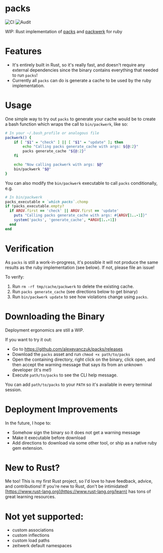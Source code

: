 # packs
![CI](https://github.com/alexevanczuk/packs/actions/workflows/ci.yml/badge.svg)
![Audit](https://github.com/alexevanczuk/packs/actions/workflows/audit.yml/badge.svg)

WIP: Rust implementation of [packs](https://github.com/rubyatscale/use_packs) and [packwerk](https://github.com/Shopify/packwerk) for ruby

# Features
- It's entirely built in Rust, so it's really fast, and doesn't require any external dependencies since the binary contains everything that needed to run `packs`!
- Currently all `packs` can do is generate a cache to be used by the ruby implementation.

# Usage
One simple way to try out `packs` to generate your cache would be to create a bash function which wraps the call to `bin/packwerk`, like so:
```bash
# In your ~/.bash_profile or analogous file
packwerk() {
    if [ "$1" = "check" ] || [ "$1" = "update" ]; then
        echo "Calling packs generate_cache with args: ${@:2}"
        packs generate_cache "${@:2}"
    fi

    echo "Now calling packwerk with args: $@"
    bin/packwerk "$@"
}
```

You can also modify the `bin/packwerk` executable to call `packs` conditionally, e.g.
```ruby
# In bin/packwerk
packs_executable = `which packs`.chomp
if !packs_executable.empty?
  if ARGV.first == 'check' || ARGV.first == 'update'
    puts "Calling packs generate_cache with args: #{ARGV[1..-1]}"
    system('packs', 'generate_cache', *ARGV[1..-1])
  end
end
```

# Verification
As `packs` is still a work-in-progress, it's possible it will not produce the same results as the ruby implementation (see below). If not, please file an issue!

To verify:
1. Run `rm -rf tmp/cache/packwerk` to delete the existing cache.
2. Run `packs generate_cache` (see directions below to get binary) 
3. Run `bin/packwerk update` to see how violations change using `packs`.

# Downloading the Binary
Deployment ergonomics are still a WIP.

If you want to try it out:
- Go to https://github.com/alexevanczuk/packs/releases
- Download the `packs` asset and run `chmod +x path/to/packs`
- Open the containing directory, right click on the binary, click open, and then accept the warning message that says its from an unknown developer (it's me!)
- Execute `path/to/packs` to see the CLI help message.

You can add `path/to/packs` to your `PATH` so it's available in every terminal session.

# Deployment Improvements
In the future, I hope to:
- Somehow sign the binary so it does not get a warning message
- Make it executable before download
- Add directions to download via some other tool, or ship as a native ruby gem extension.

# New to Rust?
Me too! This is my first Rust project, so I'd love to have feedback, advice, and contributions!
If you're new to Rust, don't be intimidated! [https://www.rust-lang.org](https://www.rust-lang.org/learn) has tons of great learning resources.

# Not yet supported:
- custom associations
- custom inflections
- custom load paths
- zeitwerk default namespaces

